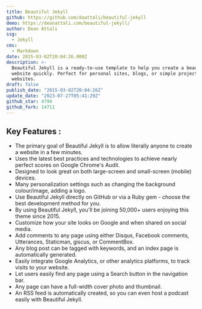 ```yaml
---
title: Beautiful Jekyll
github: https://github.com/daattali/beautiful-jekyll
demo: https://deanattali.com/beautiful-jekyll/
author: Dean Attali
ssg:
  - Jekyll
cms:
  - Markdown
date: 2015-03-02T20:04:26.000Z
description: >-
  Beautiful Jekyll is a ready-to-use template to help you create a beautiful
  website quickly. Perfect for personal sites, blogs, or simple project
  websites.
draft: false
publish_date: "2015-03-02T20:04:26Z"
update_date: "2023-07-27T05:41:29Z"
github_star: 4794
github_fork: 14711
---
```


## Key Features :

- The primary goal of Beautiful Jekyll is to allow literally anyone to create a website in a few minutes.
- Uses the latest best practices and technologies to achieve nearly perfect scores on Google Chrome's Audit.
- Designed to look great on both large-screen and small-screen (mobile) devices.
- Many personalization settings such as changing the background colour/image, adding a logo.
- Use Beautiful Jekyll directly on GitHub or via a Ruby gem - choose the best development method for you.
- By using Beautiful Jekyll, you'll be joining 50,000+ users enjoying this theme since 2015.
- Customize how your site looks on Google and when shared on social media.
- Add comments to any page using either Disqus, Facebook comments, Utterances, Staticman, giscus, or CommentBox.
- Any blog post can be tagged with keywords, and an index page is automatically generated.
- Easily integrate Google Analytics, or other analytics platforms, to track visits to your website.
- Let users easily find any page using a Search button in the navigation bar.
- Any page can have a full-width cover photo and thumbnail.
- An RSS feed is automatically created, so you can even host a podcast easily with Beautiful Jekyll.
